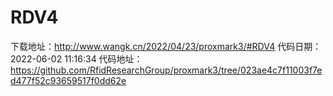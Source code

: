 # RDV4
下载地址：http://www.wangk.cn/2022/04/23/proxmark3/#RDV4
代码日期：2022-06-02 11:16:34
代码地址：https://github.com/RfidResearchGroup/proxmark3/tree/023ae4c7f11003f7ed477f52c93659517f0dd62e
